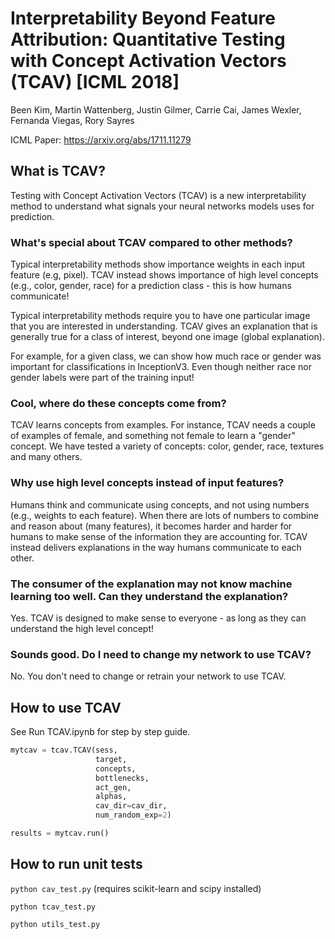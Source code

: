 #  Interpretability Beyond Feature Attribution: Quantitative Testing with Concept Activation Vectors (TCAV) [ICML 2018]

 Been Kim, Martin Wattenberg, Justin Gilmer, Carrie Cai, James Wexler, Fernanda Viegas, Rory Sayres

ICML Paper: https://arxiv.org/abs/1711.11279


## What is TCAV?

Testing with Concept Activation Vectors (TCAV) is a new interpretability method to understand what signals your neural networks models uses for prediction.

### What's special about TCAV compared to other methods?
Typical interpretability methods show importance weights in each input feature (e.g, pixel). TCAV instead shows importance of high level concepts (e.g., color, gender, race) for a prediction class - this is how humans communicate!

Typical interpretability methods require you to have one particular image that you are interested in understanding. TCAV gives an explanation that is generally true for a class of interest, beyond one image (global explanation).

For example, for a given class, we can show how much race or gender was important for classifications in InceptionV3. Even though neither race nor gender labels were part of the training input!

### Cool, where do these concepts come from?

TCAV learns concepts from examples. For instance, TCAV needs a couple of examples of female, and something not female to learn a "gender" concept. We have tested a variety of concepts: color,  gender,  race, textures and many others.

### Why use high level concepts instead of input features?

Humans think and communicate using concepts, and not using numbers (e.g., weights to each feature).  When there are lots of numbers to combine and reason about (many features), it becomes harder and harder for humans to make sense of the information they are accounting for. TCAV instead delivers explanations in the way humans communicate to each other.

### The consumer of the explanation may not know machine learning too well. Can they understand the explanation?
Yes. TCAV is designed to make sense to everyone - as long as they can understand the high level concept!

### Sounds good. Do I need to change my network to use TCAV?
No. You don't need to change or retrain your network to use TCAV.

## How to use TCAV

See Run TCAV.ipynb for step by step guide.

```python
mytcav = tcav.TCAV(sess,
                   target,
                   concepts,
                   bottlenecks,
                   act_gen,
                   alphas,
                   cav_dir=cav_dir,
                   num_random_exp=2)

results = mytcav.run()
```

## How to run unit tests

```python cav_test.py``` (requires scikit-learn and scipy installed)

```python tcav_test.py```

```python utils_test.py```

